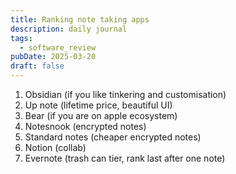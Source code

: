 ```yaml
---
title: Ranking note taking apps
description: daily journal
tags:
  - software_review
pubDate: 2025-03-20
draft: false
---
```

1. Obsidian (if you like tinkering and customisation)
2. Up note (lifetime price, beautiful UI)
3. Bear (if you are on apple ecosystem)
4. Notesnook (encrypted notes)
5. Standard notes (cheaper encrypted notes)
6. Notion (collab)
7. Evernote (trash can tier, rank last after one note)
